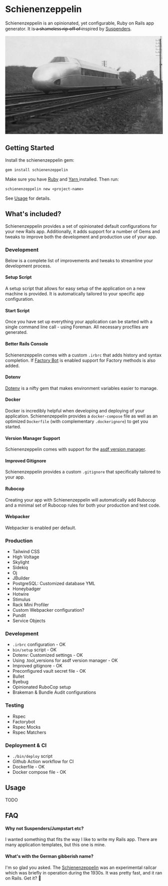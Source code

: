 # Schienenzeppelin

Schienenzeppelin is an opinionated, yet configurable, Ruby on Rails app generator. It is  ̶a̶̶̶ ̶̶̶s̶̶̶h̶̶̶a̶̶̶m̶̶̶e̶̶̶l̶̶̶e̶̶̶s̶̶̶s̶̶̶ ̶̶̶r̶̶̶i̶̶̶p̶̶̶-̶̶̶o̶̶̶f̶̶̶f̶̶̶ ̶̶̶o̶̶̶f̶̶̶ inspired by [Suspenders](https://github.com/thoughtbot/suspenders).

![zeppelin](./schienenzeppelin.jpg)

## Getting Started

Install the schienenzeppelin gem: 

```
gem install schienenzeppelin
```

Make sure you have [Ruby](https://www.ruby-lang.org/en/) and [ Yarn ](https://yarnpkg.com/) installed. Then run:

```
schienenzeppelin new <project-name>
```

See [Usage](#usage) for details.

## What's included? 

Schienenzeppelin provides a set of opinionated default configurations for your new Rails app. Additionally, it adds support
for a number of Gems and tweaks to improve both the development and production use of your app.

### Development

Below is a complete list of improvements and tweaks to streamline your development process.

#### Setup Script 

A setup script that allows for easy setup of the application on a new machine is provided. It is automatically tailored to your specific
 app configuration.
 
#### Start Script 

Once you have set up everything your application can be started with a single command line call - using Foreman. All necessary procfiles are generated.
 
#### Better Rails Console

Schienenzeppelin comes with a custom `.irbrc` that adds history and syntax completion. If [Factory Bot](#factory_bot) is enabled support
for Factory methods is also added.

#### Dotenv 

[Dotenv](https://github.com/bkeepers/dotenv) is a nifty gem that makes environment variables easier to manage. 

#### Docker 

Docker is incredibly helpful when developing and deploying of your application. Schienenzeppelin provides a `docker-compose` file
as well as an optimized `Dockerfile` (with complementary `.dockerignore`) to get you started. 

#### Version Manager Support

Schienenzeppelin comes with support for the [asdf version manager](https://asdf-vm.com/#/).

#### Improved Gitignore

Schienenzeppelin provides a custom `.gitignore` that specifically tailored to your app.

#### Rubocop

Creating your app with Schienenzeppelin will automatically add Rubocop and a minimal set of Rubocop rules for both your production and test code.

#### Webpacker

Webpacker is enabled per default.

### Production

- Tailwind CSS
- High Voltage
- Skylight
- Sidekiq
- Oj
- JBuilder
- PostgreSQL: Customized database YML
- Honeybadger
- Hotwire 
- Stimulus 
- Rack Mini Profiler
- Custom Webpacker configuration?
- Pundit
- Service Objects

### Development
- `.irbrc` configuration -  OK
- `bin/setup` script - OK
- Dotenv: Customized settings - OK
- Using .tool_versions for asdf version manager - OK
- Improved gitignore - OK
- Preconfigured vault secret file - OK
- Bullet
- Byebug
- Opinionated RuboCop setup
- Brakeman & Bundle Audit configurations

### Testing
- Rspec
- Factorybot
- Rspec Mocks
- Rspec Matchers

### Deployment & CI

- `./bin/deploy` script
- Github Action workflow for CI
- Dockerfile - OK 
- Docker compose file - OK

## Usage

TODO

## FAQ

#### Why not Suspenders/Jumpstart etc? 

I wanted something that fits the way I like to write my Rails app. There are many application templates, but this one is mine.

#### What's with the German gibberish name?

I'm so glad you asked. The [Schienenzeppelin](https://en.wikipedia.org/wiki/Schienenzeppelin) was an experimental railcar which was briefly in operation during the 1930s. It was pretty fast, and it ran on Rails. Get it? :zany_face:
